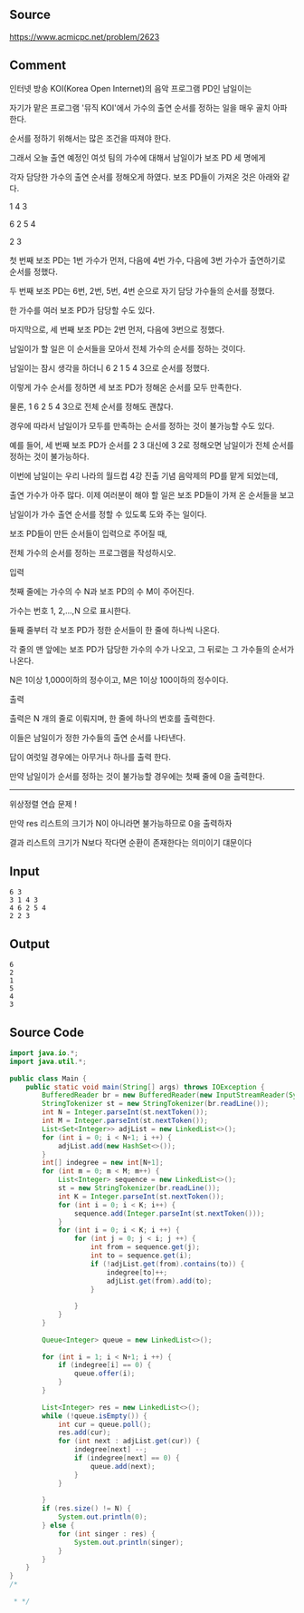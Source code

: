 ## Source

https://www.acmicpc.net/problem/2623
  
## Comment
  
인터넷 방송 KOI(Korea Open Internet)의 음악 프로그램 PD인 남일이는  
  
자기가 맡은 프로그램 '뮤직 KOI'에서 가수의 출연 순서를 정하는 일을 매우 골치 아파한다.  
  
순서를 정하기 위해서는 많은 조건을 따져야 한다.  
  
그래서 오늘 출연 예정인 여섯 팀의 가수에 대해서 남일이가 보조 PD 세 명에게  
  
각자 담당한 가수의 출연 순서를 정해오게 하였다. 보조 PD들이 가져온 것은 아래와 같다.  
  
1 4 3  
  
6 2 5 4  
  
2 3  
  
첫 번째 보조 PD는 1번 가수가 먼저, 다음에 4번 가수, 다음에 3번 가수가 출연하기로 순서를 정했다.  
  
두 번째 보조 PD는 6번, 2번, 5번, 4번 순으로 자기 담당 가수들의 순서를 정했다.  
  
한 가수를 여러 보조 PD가 담당할 수도 있다.  
  
마지막으로, 세 번째 보조 PD는 2번 먼저, 다음에 3번으로 정했다.  
  
남일이가 할 일은 이 순서들을 모아서 전체 가수의 순서를 정하는 것이다.  
  
남일이는 잠시 생각을 하더니 6 2 1 5 4 3으로 순서를 정했다.  
  
이렇게 가수 순서를 정하면 세 보조 PD가 정해온 순서를 모두 만족한다.  
  
물론, 1 6 2 5 4 3으로 전체 순서를 정해도 괜찮다.  
  
경우에 따라서 남일이가 모두를 만족하는 순서를 정하는 것이 불가능할 수도 있다.  
  
예를 들어, 세 번째 보조 PD가 순서를 2 3 대신에 3 2로 정해오면 남일이가 전체 순서를 정하는 것이 불가능하다.  
  
이번에 남일이는 우리 나라의 월드컵 4강 진출 기념 음악제의 PD를 맡게 되었는데,  
  
출연 가수가 아주 많다. 이제 여러분이 해야 할 일은 보조 PD들이 가져 온 순서들을 보고  
  
남일이가 가수 출연 순서를 정할 수 있도록 도와 주는 일이다.  
  
보조 PD들이 만든 순서들이 입력으로 주어질 때,  
  
전체 가수의 순서를 정하는 프로그램을 작성하시오.  
  
입력  
  
  
첫째 줄에는 가수의 수 N과 보조 PD의 수 M이 주어진다.  
  
가수는 번호 1, 2,…,N 으로 표시한다.  
  
둘째 줄부터 각 보조 PD가 정한 순서들이 한 줄에 하나씩 나온다.  
  
각 줄의 맨 앞에는 보조 PD가 담당한 가수의 수가 나오고, 그 뒤로는 그 가수들의 순서가 나온다.  
  
N은 1이상 1,000이하의 정수이고, M은 1이상 100이하의 정수이다.  
  
출력  
  
출력은 N 개의 줄로 이뤄지며, 한 줄에 하나의 번호를 출력한다.  
  
이들은 남일이가 정한 가수들의 출연 순서를 나타낸다.  
  
답이 여럿일 경우에는 아무거나 하나를 출력 한다.  
  
만약 남일이가 순서를 정하는 것이 불가능할 경우에는 첫째 줄에 0을 출력한다.  
  
---  
  
위상정렬 연습 문제 !  

만약 res 리스트의 크기가 N이 아니라면 불가능하므로 0을 출력하자

결과 리스트의 크기가 N보다 작다면 순환이 존재한다는 의미이기 댸문이다 
## Input

```
6 3  
3 1 4 3  
4 6 2 5 4  
2 2 3  
```

## Output

```
6  
2  
1  
5  
4  
3  
```

## Source Code


```java
import java.io.*;  
import java.util.*;  
  
public class Main {  
    public static void main(String[] args) throws IOException {  
        BufferedReader br = new BufferedReader(new InputStreamReader(System.in));  
        StringTokenizer st = new StringTokenizer(br.readLine());  
        int N = Integer.parseInt(st.nextToken());  
        int M = Integer.parseInt(st.nextToken());  
        List<Set<Integer>> adjList = new LinkedList<>();  
        for (int i = 0; i < N+1; i ++) {  
            adjList.add(new HashSet<>());  
        }  
        int[] indegree = new int[N+1];  
        for (int m = 0; m < M; m++) {  
            List<Integer> sequence = new LinkedList<>();  
            st = new StringTokenizer(br.readLine());  
            int K = Integer.parseInt(st.nextToken());  
            for (int i = 0; i < K; i++) {  
                sequence.add(Integer.parseInt(st.nextToken()));  
            }  
            for (int i = 0; i < K; i ++) {  
                for (int j = 0; j < i; j ++) {  
                    int from = sequence.get(j);  
                    int to = sequence.get(i);  
                    if (!adjList.get(from).contains(to)) {  
                        indegree[to]++;  
                        adjList.get(from).add(to);  
                    }  
  
                }  
            }  
        }  
  
        Queue<Integer> queue = new LinkedList<>();  
  
        for (int i = 1; i < N+1; i ++) {  
            if (indegree[i] == 0) {  
                queue.offer(i);  
            }  
        }  
  
        List<Integer> res = new LinkedList<>();  
        while (!queue.isEmpty()) {  
            int cur = queue.poll();  
            res.add(cur);  
            for (int next : adjList.get(cur)) {  
                indegree[next] --;  
                if (indegree[next] == 0) {  
                    queue.add(next);  
                }  
            }  
  
        }  
        if (res.size() != N) {  
            System.out.println(0);  
        } else {  
            for (int singer : res) {  
                System.out.println(singer);  
            }  
        }  
    }  
}  
/*  
  
 * */

```
  

